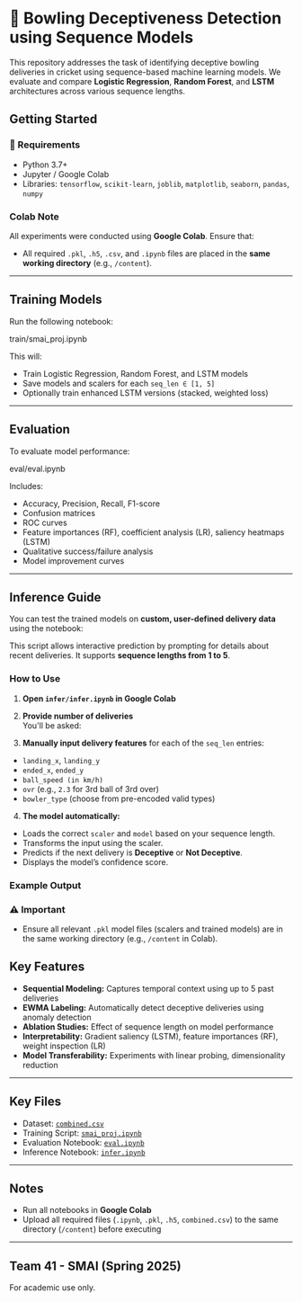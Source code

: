 # 🏏 Bowling Deceptiveness Detection using Sequence Models

This repository addresses the task of identifying deceptive bowling deliveries in cricket using sequence-based machine learning models. We evaluate and compare **Logistic Regression**, **Random Forest**, and **LSTM** architectures across various sequence lengths.


## Getting Started

### 🔧 Requirements
- Python 3.7+
- Jupyter / Google Colab
- Libraries: `tensorflow`, `scikit-learn`, `joblib`, `matplotlib`, `seaborn`, `pandas`, `numpy`

### Colab Note
All experiments were conducted using **Google Colab**. Ensure that:
- All required `.pkl`, `.h5`, `.csv`, and `.ipynb` files are placed in the **same working directory** (e.g., `/content`).

---

## Training Models

Run the following notebook:

train/smai_proj.ipynb

This will:
- Train Logistic Regression, Random Forest, and LSTM models
- Save models and scalers for each `seq_len ∈ [1, 5]`
- Optionally train enhanced LSTM versions (stacked, weighted loss)

---

## Evaluation

To evaluate model performance:

eval/eval.ipynb

Includes:
- Accuracy, Precision, Recall, F1-score
- Confusion matrices
- ROC curves
- Feature importances (RF), coefficient analysis (LR), saliency heatmaps (LSTM)
- Qualitative success/failure analysis
- Model improvement curves

---

## Inference Guide

You can test the trained models on **custom, user-defined delivery data** using the notebook:



This script allows interactive prediction by prompting for details about recent deliveries. It supports **sequence lengths from 1 to 5**.

### How to Use

1. **Open `infer/infer.ipynb` in Google Colab**

2. **Provide number of deliveries**  
   You'll be asked:



3. **Manually input delivery features** for each of the `seq_len` entries:
- `landing_x`, `landing_y`
- `ended_x`, `ended_y`
- `ball_speed (in km/h)`
- `ovr` (e.g., `2.3` for 3rd ball of 3rd over)
- `bowler_type` (choose from pre-encoded valid types)

4. **The model automatically:**
- Loads the correct `scaler` and `model` based on your sequence length.
- Transforms the input using the scaler.
- Predicts if the next delivery is **Deceptive** or **Not Deceptive**.
- Displays the model’s confidence score.

### Example Output



### ⚠️ Important

- Ensure all relevant `.pkl` model files (scalers and trained models) are in the same working directory (e.g., `/content` in Colab).
## Key Features

- **Sequential Modeling:** Captures temporal context using up to 5 past deliveries
- **EWMA Labeling:** Automatically detect deceptive deliveries using anomaly detection
- **Ablation Studies:** Effect of sequence length on model performance
- **Interpretability:** Gradient saliency (LSTM), feature importances (RF), weight inspection (LR)
- **Model Transferability:** Experiments with linear probing, dimensionality reduction

---

## Key Files

- Dataset: [`combined.csv`](train/combined.csv)
- Training Script: [`smai_proj.ipynb`](train/smai_proj.ipynb)
- Evaluation Notebook: [`eval.ipynb`](eval/eval.ipynb)
- Inference Notebook: [`infer.ipynb`](infer/infer.ipynb)

---

## Notes

- Run all notebooks in **Google Colab**
- Upload all required files (`.ipynb`, `.pkl`, `.h5`, `combined.csv`) to the same directory (`/content`) before executing

---

## Team 41 - SMAI (Spring 2025)

For academic use only.
